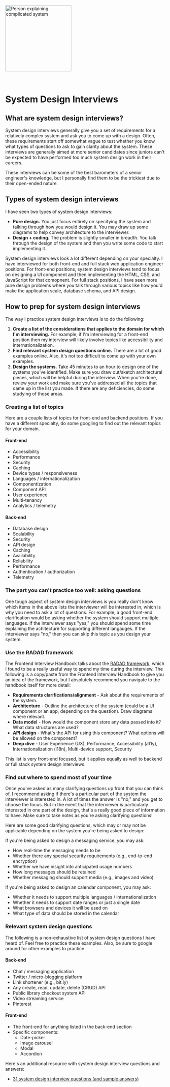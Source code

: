 <img style="margin: 0 auto; max-width:13rem; margin-bottom: 2rem" width="208" height="208" alt="Person explaining complicated system" src="/system.svg" />

# System Design Interviews

<star />

## What are system design interviews?

System design interviews generally give you a set of requirements for a relatively complex system and ask you to come up with a design. Often, these requirements start off somewhat vague to test whether you know what types of questions to ask to gain clarity about the system. These interviews are generally aimed at more senior candidates since juniors can't be expected to have performed too much system design work in their careers.

These interviews can be some of the best barometers of a senior engineer's knowledge, but I personally find them to be the trickiest due to their open-ended nature.

## Types of system design interviews

I have seen two types of system design interviews:

- **Pure design.** You just focus entirely on specifying the system and talking through how you would design it. You may draw up some diagrams to help convey architecture to the interviewer.
- **Design + coding.** The problem is slightly smaller in breadth. You talk through the design of the system and then you write some code to start implementing it.

System design interviews look a lot different depending on your specialty. I have interviewed for both front-end and full stack web application engineer positions. For front-end positions, system design interviews tend to focus on designing a UI component and then implementing the HTML, CSS, and JavaScript for that comopnent. For full stack positions, I have seen more pure design problems where you talk through various topics like how you'd make the application scale, database schema, and API design.

## How to prep for system design interviews

The way I practice system design interviews is to do the following:

1. **Create a list of the considerations that applies to the domain for which I'm interviewing.** For example, if I'm interviewing for a front-end position then my interview will likely involve topics like accessibility and internationalization.
2. **Find relevant system design questions online.** There are a lot of good examples online. Also, it's not too difficult to come up with your own examples.
3. **Design the systems.** Take 45 minutes to an hour to design one of the systems you've identified. Make sure you draw out/sketch architectural pieces, which will be helpful during the interview. When you're done, review your work and make sure you've addressed all the topics that came up in the list you made. If there are any deficiencies, do some studying of those areas.

### Creating a list of topics

Here are a couple lists of topics for front-end and backend positions. If you have a different specialty, do some googling to find out the relevant topics for your domain.

#### Front-end

- Accessibility
- Performance
- Security
- Caching
- Device types / responsiveness
- Languages / internationalization
- Componentization
- Component API
- User experience
- Multi-tenancy
- Analytics / telemetry

#### Back-end

- Database design
- Scalability
- Security
- API design
- Caching
- Availability
- Reliability
- Performance
- Authentication / authorization
- Telemetry

### The part you can't practice too well: asking questions

One tough aspect of system design interviews is you really don't know which items in the above lists the interviewer will be interested in, which is why you need to ask a lot of questions. For example, a good front-end clarification would be asking whether the system should support multiple languages. If the interviewer says "yes," you should spend some time explaining the achitecture for supporting different langauges. If the interviewer says "no," then you can skip this topic as you design your system.

### Use the RADAD framework

The Frontend Interview Handbook talks about the [RADAD framework](https://www.frontendinterviewhandbook.com/front-end-system-design/#radad-framework), which I found to be a really useful way to spend my time during the interview. The following is a copy/paste from the Frontend Interview Handbook to give you an idea of the framework, but I absolutely recommend you navigate to the handbook itself for more detail:

- **Requirements clarifications/alignment** - Ask about the requirements of the system.
- **Architecture** - Outline the architecture of the system (could be a UI component or an app, depending on the question). Draw diagrams where relevant.
- **Data model** - How would the component store any data passed into it? What data structures are used?
- **API design** - What's the API for using this component? What options will be allowed on the component?
- **Deep dive** - User Experience (UX), Performance, Accessibility (a11y), Internationalization (i18n), Multi-device support, Security

This list is very front-end focused, but it applies equally as well to backend or full stack system design interviews.

### Find out where to spend most of your time

Once you've asked as many clarifying questions up front that you can think of, I recommend asking if there's a particular part of the system the interviewer is interested in. A lot of times the answer is "no," and you get to choose the focus. But in the event that the interviewer is particularly interested in one part of the design, that's a really good piece of information to have. Make sure to take notes as you're asking clarifying questions!

Here are some good clarifying questions, which may or may not be applicable depending on the system you're being asked to design:

If you're being asked to design a messaging service, you may ask:

- How real-time the messaging needs to be
- Whether there any special security requirements (e.g., end-to-end encryption)
- Whether we have insight into anticipated usage numbers
- How long messages should be retained
- Whether messaging should support media (e.g., images and video)

If you're being asked to design an calendar component, you may ask:

- Whether it needs to support multiple languages / internationalization
- Whether it needs to support date ranges or just a single date
- What browsers and devices it will be used on
- What type of data should be stored in the calendar

### Relevant system design questions

The following is a non-exhaustive list of system design questions I have heard of. Feel free to practice these examples. Also, be sure to google around for other examples to practice.

#### Back-end

- Chat / messaging application
- Twitter / micro-blogging platform
- Link shortener (e.g., bit.ly)
- Any create, read, update, delete (CRUD) API
- Public library checkout system API
- Video streaming service
- Pinterest

#### Front-end

- The front-end for anything listed in the back-end section
- Specific components:
  - Date-picker
  - Image carousel
  - Modal
  - Accordion

Here's an additional resource with system design interview questions and answers:

- [31 system design interview questions (and sample answers)](https://igotanoffer.com/blogs/tech/system-design-interviews)

<foot />
